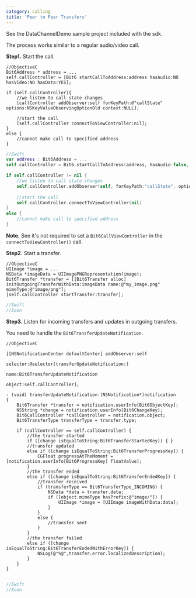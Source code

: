 ```yaml
---
category: calling
title: 'Peer to Peer Transfers'
---
```


See the DataChannelDemo sample project included with the sdk.

The process works similar to a regular audio/video call.

__Step1.__ Start the call.

```objc
//ObjectiveC
Bit6Address * address = ...
self.callController = [Bit6 startCallToAddress:address hasAudio:NO hasVideo:NO hasData:YES];

if (self.callController){
	//we listen to call state changes
	[callController addObserver:self forKeyPath:@"callState" options:NSKeyValueObservingOptionOld context:NULL];
	
	//start the call
    [self.callController connectToViewController:nil];
}
else {
    //cannot make call to specified address
}
```
```swift
//Swift
var address : Bit6Address = ...
self.callController = Bit6.startCallToAddress(address, hasAudio:false, hasVideo:false, hasData:true)

if self.callController != nil {
	//we listen to call state changes
	self.callController.addObserver(self, forKeyPath:"callState", options: .Old, context:nil)
	
	//start the call
    self.callController.connectToViewController(nil)
}
else {
    //cannot make call to specified address
}
```

__Note.__ See it's not required to set a `Bit6CallViewController` in the `connectToViewController()` call.

__Step2.__ Start a transfer.

```objc
//ObjectiveC
UIImage *image = ...
NSData *imageData = UIImagePNGRepresentation(image);
Bit6Transfer *transfer = [[Bit6Transfer alloc] initOutgoingTransferWithData:imageData name:@"my_image.png" mimeType:@"image/png"];
[self.callController startTransfer:transfer];

```
```swift
//Swift
//Soon
```

__Step3.__ Listen for incoming transfers and updates in outgoing transfers.

You need to handle the `Bit6TransferUpdateNotification`.

```objc
//ObjectiveC

[[NSNotificationCenter defaultCenter] addObserver:self
                                         selector:@selector(transferUpdateNotification:)
                                             name:Bit6TransferUpdateNotification
                                           object:self.callController];

- (void) transferUpdateNotification:(NSNotification*)notification
{
    Bit6Transfer *transfer = notification.userInfo[Bit6ObjectKey];
    NSString *change = notification.userInfo[Bit6ChangeKey];
    Bit6CallController *callController = notification.object;
    Bit6TransferType transferType = transfer.type;
    
    if (callController == self.callController) {
        //the transfer started
        if ([change isEqualToString:Bit6TransferStartedKey]) { }
        //transfer updated
        else if ([change isEqualToString:Bit6TransferProgressKey]) {
            CGFloat progressAtTheMoment = [notification.userInfo[Bit6ProgressKey] floatValue]; 
        }
        //the transfer ended
        else if ([change isEqualToString:Bit6TransferEndedKey]) {
        	//transfer received
            if (transferType == Bit6TransferType_INCOMING) {
                NSData *data = transfer.data;
                if ([object.mimeType hasPrefix:@"image/"]) {
                	UIImage *image = [UIImage imageWithData:data];
                }
            }
            else {
                //transfer sent
            }
        }
        //the transfer failed
        else if ([change isEqualToString:Bit6TransferEndedWithErrorKey]) {
            NSLog(@"%@",transfer.error.localizedDescription);
        }
    }
}


```
```swift
//Swift
//Soon
```